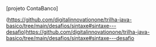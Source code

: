 [projeto ContaBanco]

(https://github.com/digitalinnovationone/trilha-java-basico/tree/main/desafios/sintaxe#sintaxe---desafio)https://github.com/digitalinnovationone/trilha-java-basico/tree/main/desafios/sintaxe#sintaxe---desafio
